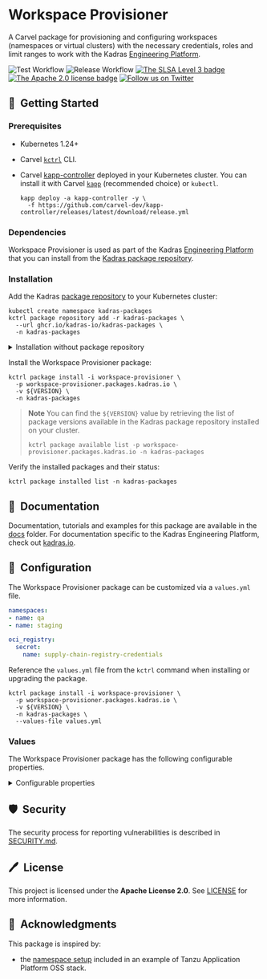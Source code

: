 # Workspace Provisioner

A Carvel package for provisioning and configuring workspaces (namespaces or virtual clusters) with the necessary credentials, roles and limit ranges to work with the Kadras [Engineering Platform](https://github.com/kadras-io/engineering-platform).

![Test Workflow](https://github.com/kadras-io/workspace-provisioner/actions/workflows/test.yml/badge.svg)
![Release Workflow](https://github.com/kadras-io/workspace-provisioner/actions/workflows/release.yml/badge.svg)
[![The SLSA Level 3 badge](https://slsa.dev/images/gh-badge-level3.svg)](https://slsa.dev/spec/v0.1/levels)
[![The Apache 2.0 license badge](https://img.shields.io/badge/License-Apache_2.0-blue.svg)](https://opensource.org/licenses/Apache-2.0)
[![Follow us on Twitter](https://img.shields.io/static/v1?label=Twitter&message=Follow&color=1DA1F2)](https://twitter.com/kadrasIO)

## 🚀&nbsp; Getting Started

### Prerequisites

* Kubernetes 1.24+
* Carvel [`kctrl`](https://carvel.dev/kapp-controller/docs/latest/install/#installing-kapp-controller-cli-kctrl) CLI.
* Carvel [kapp-controller](https://carvel.dev/kapp-controller) deployed in your Kubernetes cluster. You can install it with Carvel [`kapp`](https://carvel.dev/kapp/docs/latest/install) (recommended choice) or `kubectl`.

  ```shell
  kapp deploy -a kapp-controller -y \
    -f https://github.com/carvel-dev/kapp-controller/releases/latest/download/release.yml
  ```

### Dependencies

Workspace Provisioner is used as part of the Kadras [Engineering Platform](https://github.com/kadras-io/engineering-platform) that you can install from the [Kadras package repository](https://github.com/kadras-io/kadras-packages).

### Installation

Add the Kadras [package repository](https://github.com/kadras-io/kadras-packages) to your Kubernetes cluster:

  ```shell
  kubectl create namespace kadras-packages
  kctrl package repository add -r kadras-packages \
    --url ghcr.io/kadras-io/kadras-packages \
    -n kadras-packages
  ```

<details><summary>Installation without package repository</summary>
The recommended way of installing the Workspace Provisioner package is via the Kadras <a href="https://github.com/kadras-io/kadras-packages">package repository</a>. If you prefer not using the repository, you can add the package definition directly using <a href="https://carvel.dev/kapp/docs/latest/install"><code>kapp</code></a> or <code>kubectl</code>.

  ```shell
  kubectl create namespace kadras-packages
  kapp deploy -a workspace-provisioner-package -n kadras-packages -y \
    -f https://github.com/kadras-io/workspace-provisioner/releases/latest/download/metadata.yml \
    -f https://github.com/kadras-io/workspace-provisioner/releases/latest/download/package.yml
  ```
</details>

Install the Workspace Provisioner package:

  ```shell
  kctrl package install -i workspace-provisioner \
    -p workspace-provisioner.packages.kadras.io \
    -v ${VERSION} \
    -n kadras-packages
  ```

> **Note**
> You can find the `${VERSION}` value by retrieving the list of package versions available in the Kadras package repository installed on your cluster.
> 
>   ```shell
>   kctrl package available list -p workspace-provisioner.packages.kadras.io -n kadras-packages
>   ```

Verify the installed packages and their status:

  ```shell
  kctrl package installed list -n kadras-packages
  ```

## 📙&nbsp; Documentation

Documentation, tutorials and examples for this package are available in the [docs](docs) folder.
For documentation specific to the Kadras Engineering Platform, check out [kadras.io](https://kadras.io).

## 🎯&nbsp; Configuration

The Workspace Provisioner package can be customized via a `values.yml` file.

  ```yaml
  namespaces:
  - name: qa
  - name: staging

  oci_registry:
    secret:
      name: supply-chain-registry-credentials
  ```

Reference the `values.yml` file from the `kctrl` command when installing or upgrading the package.

  ```shell
  kctrl package install -i workspace-provisioner \
    -p workspace-provisioner.packages.kadras.io \
    -v ${VERSION} \
    -n kadras-packages \
    --values-file values.yml
  ```

### Values

The Workspace Provisioner package has the following configurable properties.

<details><summary>Configurable properties</summary>

| Config | Default | Description |
|-------|-------------------|-------------|
| `namespaces` | `[]` | Configuration for the namespaces the platform will provision and manage. |
| `service_account` | `default` | The `ServiceAccount` to be configured with credentials and roles in each workspace. |
| `oci_registry.secret.name` | `""` | The name of the Secret holding the credentials to access the OCI registry. **Required**. |
| `cosign.secret.name` | `""` | The name of the Secret holding the Cosign key pair. |
| `cosign.secret.namespace` | `""` | The namespace of the Secret holding the Cosign key pair. |
| `git.server` | `https://github.com` | The Git server hosting the Git repositories used in the GitOps workflows. |
| `git.credentials.username` | `""` | The username to access the Git repositories. |
| `git.credesntials.password` | `""` | The password to access the Git repositories. |
| `git.secret.name` | `""` | The name of the Secret holding the Git credentials. |

</details>

## 🛡️&nbsp; Security

The security process for reporting vulnerabilities is described in [SECURITY.md](SECURITY.md).

## 🖊️&nbsp; License

This project is licensed under the **Apache License 2.0**. See [LICENSE](LICENSE) for more information.

## 🙏&nbsp; Acknowledgments

This package is inspired by:

* the [namespace setup](https://github.com/vrabbi/tap-oss/tree/main/packages/dev-ns-preperation) included in an example of Tanzu Application Platform OSS stack.
